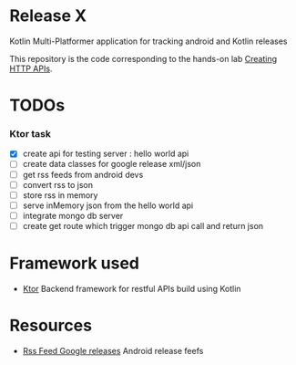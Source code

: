 
# Release X  
Kotlin Multi-Platformer application for tracking android and Kotlin releases

This repository is the code corresponding to the hands-on lab [Creating HTTP APIs](https://ktor.io/docs/creating-http-apis.html). 

# TODOs

### Ktor task
- [x] create api for testing server : hello world api 
- [ ] create data classes for google release xml/json
- [ ] get rss feeds from android devs
- [ ] convert rss to json
- [ ] store rss in memory
- [ ] serve inMemory json from the hello world api
- [ ] integrate mongo db server
- [ ] create get route which trigger mongo db api call and return json

# Framework used
- [Ktor](https://ktor.io/docs/creating-http-apis.html#learning-more-about-ktor) Backend framework for restful APIs build using Kotlin

# Resources
- [Rss Feed Google releases](https://developer.android.com/feeds/androidx-release-notes.xml) Android release feefs







